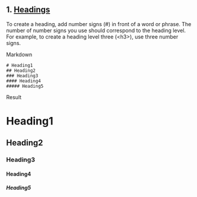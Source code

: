 ## 1. [Headings](#id_header) 
To create a heading, add number signs (#) in front of a word or phrase. The number of number signs you use should correspond to the heading level. For example, to create a heading level three (\<h3>), use three number signs.

Markdown

    # Heading1   
    ## Heading2
    ### Heading3 
    #### Heading4   
    ##### Heading5   
    
Result
# Heading1
## Heading2
### Heading3
#### Heading4
##### Heading5

